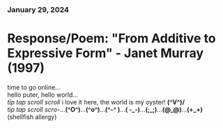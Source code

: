 ### January 29, 2024  
# Response/Poem: "From Additive to Expressive Form" - Janet Murray (1997)  

time to go online...  
hello puter, hello world...  
*tip tap scroll scroll* i love it here, the world is my oyster! **\(^V^)/**  
*tip tap scroll scro-*...**(^O^)**...**(^o^)**...**(^-^ )**...**( -_-)**...**(;_;)**...**(@_@)**...**(+_+)**    
(shellfish allergy)  

